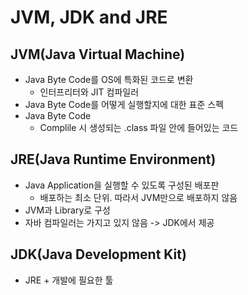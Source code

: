 # JVM, JDK and JRE

## JVM(Java Virtual Machine)
- Java Byte Code를 OS에 특화된 코드로 변환
    - 인터프리터와 JIT 컴파일러
- Java Byte Code를 어떻게 실행할지에 대한 표준 스펙
- Java Byte Code
    - Complile 시 생성되는 .class 파일 안에 들어있는 코드

## JRE(Java Runtime Environment)
- Java Application을 실행할 수 있도록 구성된 배포판
    - 배포하는 최소 단위. 따라서 JVM만으로 배포하지 않음
- JVM과 Library로 구성
- 자바 컴파일러는 가지고 있지 않음 -> JDK에서 제공

## JDK(Java Development Kit)
- JRE + 개발에 필요한 툴
